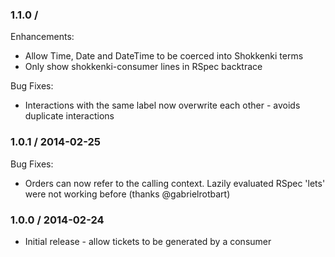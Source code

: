 ### 1.1.0 /

Enhancements:

* Allow Time, Date and DateTime to be coerced into Shokkenki terms
* Only show shokkenki-consumer lines in RSpec backtrace

Bug Fixes:

* Interactions with the same label now overwrite each other - avoids duplicate interactions

### 1.0.1 / 2014-02-25

Bug Fixes:

* Orders can now refer to the calling context. Lazily evaluated RSpec 'lets' were not working before (thanks @gabrielrotbart)

### 1.0.0 / 2014-02-24

* Initial release - allow tickets to be generated by a consumer